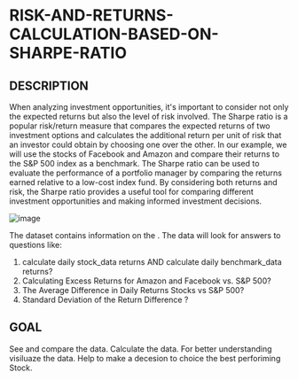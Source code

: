 # RISK-AND-RETURNS-CALCULATION-BASED-ON-SHARPE-RATIO



## DESCRIPTION

When analyzing investment opportunities, it's important to consider not only the expected returns but also the level of risk involved. The Sharpe ratio is a popular risk/return measure that compares the expected returns of two investment options and calculates the additional return per unit of risk that an investor could obtain by choosing one over the other. In our example, we will use the stocks of Facebook and Amazon and compare their returns to the S&P 500 index as a benchmark. The Sharpe ratio can be used to evaluate the performance of a portfolio manager by comparing the returns earned relative to a low-cost index fund. By considering both returns and risk, the Sharpe ratio provides a useful tool for comparing different investment opportunities and making informed investment decisions.

![image](https://user-images.githubusercontent.com/119105391/233966965-f65a4012-12c2-4407-80a8-f4caab16caf2.png)



 The dataset contains information on the . The data will look for answers to questions like:
 
1. calculate daily stock_data returns AND calculate daily benchmark_data returns?
2. Calculating Excess Returns for Amazon and Facebook vs. S&P 500?
3. The Average Difference in Daily Returns Stocks vs S&P 500?
4. Standard Deviation of the Return Difference ?


## GOAL
 See and compare the data.
 Calculate the data.
 For better understanding visiluaze the data.
 Help to make a decesion to choice the best perforiming Stock.
